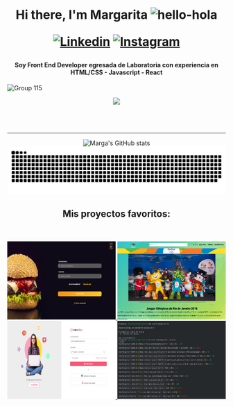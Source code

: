 <h1 align="center">Hi there, I'm Margarita <img alt="hello-hola" width="70px" src="https://user-images.githubusercontent.com/78278982/138802904-928b5417-bfbb-47c4-86ab-12b05c5b784e.gif"/>

[![Linkedin](https://img.shields.io/badge/Instagram-E4405F?style=for-the-badge&logo=instagram&logoColor=white)](https://www.instagram.com/margazm/) [![Instagram](https://img.shields.io/badge/LinkedIn-0077B5?style=for-the-badge&logo=linkedin&logoColor=white)](https://www.linkedin.com/in/margazm/) </h1>

<h4 align="center"> Soy Front End Developer egresada de Laboratoria con experiencia en HTML/CSS - Javascript - React </h4>


![Group 115](https://user-images.githubusercontent.com/78278982/139191929-47388079-911e-4ff4-81ef-92b49708e624.png)

<div align="center">

  ![](https://komarev.com/ghpvc/?username=your-github-margaZM&color=76BCD2)
  

  
<br />
<br />

---

  ![Marga's GitHub stats](https://github-readme-streak-stats.herokuapp.com/?user=margazm)
  ![snake](https://raw.githubusercontent.com/margaZM/margaZM/386cac36b1b62c559407128cd242f9bbc94adf77/snake.svg)
  
</div>  
  
<h2 align="center"> Mis proyectos favoritos: </h2>
<br />
<br />

<div align="center"> 

   <a href="https://margazm.github.io/LIM015-burger-queen/src/">
    <img alt="datalovers-projects" width="250px" height="180px" src="https://github.com/margaZM/margaZM/blob/main/burgerq.png?raw=true" />
   </a>

   <a href="https://margazm.github.io/LIM015-data-lovers/src/">
    <img  alt="datalovers-projects" width="250px" height="180px" src="https://github.com/margaZM/margaZM/blob/main/datalovers.png?raw=true" />
   </a>

   <a href="https://margazm.github.io/LIM015-social-network/src/">
    <img  alt="courshare-project" width="250px" height="180px"         src="https://github.com/margaZM/margaZM/blob/main/courshare.png?raw=true" />
   </a>

  <a  href="https://www.npmjs.com/package/margazm-mdlinks">
    <img alt="courshare-project" width="250px" height="180px" 
    src="https://github.com/margaZM/margaZM/blob/main/mdlinks.png?raw=true" />
  </a>
   
</div>

<br />
<br />




<!--
### Connect with me: 

[<img align="left" alt="margazm | LinkedIn" width="22px" src="https://cdn.jsdelivr.net/npm/simple-icons@v3/icons/linkedin.svg" />][linkedin]
[<img align="left" alt="margazm | Instagram" width="22px" src="https://cdn.jsdelivr.net/npm/simple-icons@v3/icons/instagram.svg" />][instagram]


[linkedin]: https://linkedin.com/in/margazm
[instagram]: https://instagram.com/margazm
-->

